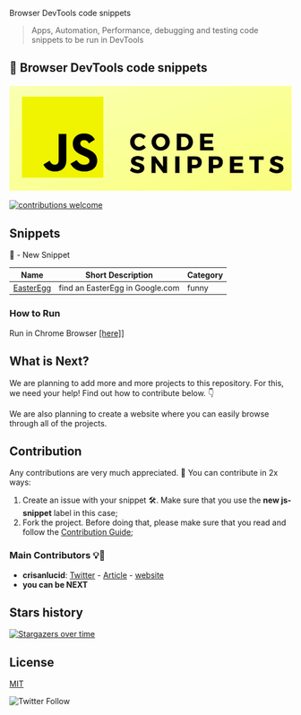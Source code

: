 Browser DevTools code snippets
> Apps, Automation, Performance, debugging and testing code snippets to be run in DevTools
## :notebook: Browser DevTools code snippets

![code snippets image](./logo.png)

[![contributions welcome](https://img.shields.io/badge/contributions-welcome-brightgreen.svg?style=flat)](./CONTRIBUTING.md)

## Snippets
🌟 - New Snippet

| Name                                                                              | Short Description                                          | Category       |
| --------------------------------------------------------------------------------- | ---------------------------------------------------------- | ---------- |
| [EasterEgg](./snippets/Funny/easterEgg.md)                                   | find an EasterEgg in Google.com | funny

### How to Run
Run in Chrome Browser [[here]](https://www.google.com/search?q=how+to+run+snippet+in+chrome&oq=how+to+run+snipper&aqs=chrome.1.69i57j0l7.4817j0j7&sourceid=chrome&ie=UTF-8)]

## What is Next?

We are planning to add more and more projects to this repository. For this, we need your help! Find out how to contribute below. 👇

We are also planning to create a website where you can easily browse through all of the projects.

## Contribution

Any contributions are very much appreciated. :pray: You can contribute in 2x ways:

1. Create an issue with your snippet :hammer_and_wrench:. Make sure that you use the **new js-snippet** label in this case;
2. Fork the project. Before doing that, please make sure that you read and follow the [Contribution Guide](./CONTRIBUTING.md);


### Main Contributors :bulb:🙂

- **crisanlucid**: [Twitter](https://twitter.com/lucianTopcraft) - [Article](https://www.codementor.io/@crisanlucid/how-i-debugged-my-code-in-javascript-using-snippets-from-chrome-devtools-yum6fatrl) - [website](https://sites.google.com/view/news-landingpage/index)
- **you can be NEXT**

## Stars history

[![Stargazers over time](https://starchart.cc/crisanlucid/devtools-snippets.svg)](https://starchart.cc/crisanlucid/devtools-snippets)

## License

[MIT](http://www.opensource.org/licenses/MIT)

![Twitter Follow](https://img.shields.io/twitter/follow/lucianTopcraft)
